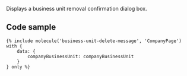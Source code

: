 Displays a business unit removal confirmation dialog box.

## Code sample

```
{% include molecule('business-unit-delete-message', 'CompanyPage') with {
    data: {
        companyBusinessUnit: companyBusinessUnit
    }
} only %}
```
